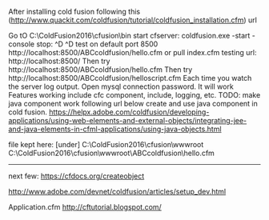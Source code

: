 After installing cold fusion following this (http://www.quackit.com/coldfusion/tutorial/coldfusion_installation.cfm) url

Go tO C:\ColdFusion2016\cfusion\bin
start cfserver: coldfusion.exe -start -console
stop: ^D ^D
test on default port 8500
http://localhost:8500/ABCcoldfusion/hello.cfm
or pull index.cfm testing url: http://localhost:8500/
Then try http://localhost:8500/ABCcoldfusion/hello.cfm
Then try http://localhost:8500/ABCcoldfusion/helloscript.cfm
Each time you watch the server log output. Open mysql connection password. It will work
Features working include cfc component, include, logging, etc. 
TODO:  make java component work following  url below
create and use java component in cold fusion.
https://helpx.adobe.com/coldfusion/developing-applications/using-web-elements-and-external-objects/integrating-jee-and-java-elements-in-cfml-applications/using-java-objects.html


file kept here: [under] C:\ColdFusion2016\cfusion\wwwroot
C:\ColdFusion2016\cfusion\wwwroot\ABCcoldfusion\hello.cfm


--------------------------------------------
next few: https://cfdocs.org/createobject


http://www.adobe.com/devnet/coldfusion/articles/setup_dev.html


Application.cfm http://cftutorial.blogspot.com/
